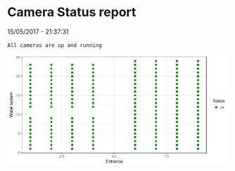 Camera Status report
================
15/05/2017 - 21:37:31

    All cameras are up and running

![](camreport_files/figure-markdown_github/unnamed-chunk-2-1.png)
